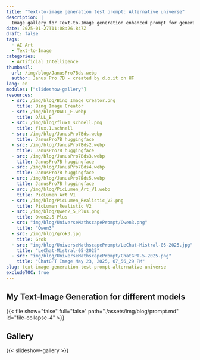 ```yaml
---
title: "Text-to-image generation test prompt: Alternative universe"
description: |
  Image gallery for Text-to-Image generation enhanced prompt for generation an image for an alternative universe
date: 2025-01-27T11:08:26.847Z
draft: false
tags:
  - AI Art
  - Text-to-Image
categories:
  - Artificial Intelligence
thumbnail:
  url: /img/blog/JanusPro7Bds.webp
  author: Janus Pro 7B - created by d.o.it on HF
lang: en
modules: ["slideshow-gallery"]  
resources:
  - src: /img/blog/Bing_Image_Creator.png
    title: Bing Image Creator
  - src: /img/blog/DALL_E.webp
    title: DALL_E
  - src: /img/blog/flux1_schnell.png
    title: flux.1.schnell
  - src: /img/blog/JanusPro7Bds.webp
    title: JanusPro7B huggingface
  - src: /img/blog/JanusPro7Bds2.webp
    title: JanusPro7B huggingface
  - src: /img/blog/JanusPro7Bds3.webp
    title: JanusPro7B huggingface
  - src: /img/blog/JanusPro7Bds4.webp
    title: JanusPro7B huggingface
  - src: /img/blog/JanusPro7Bds5.webp
    title: JanusPro7B huggingface
  - src: /img/blog/PicLumen_Art_V1.webp
    title: PicLumen Art V1
  - src: /img/blog/PicLumen_Realistic_V2.png
    title: PicLumen Realistic V2
  - src: /img/blog/Qwen2_5_Plus.png
    title: Qwen2.5 Plus 
  - src: "img/blog/UniverseMathscapePrompt/Qwen3.png"
    title: "Qwen3"  
  - src: /img/blog/grok3.jpg
    title: Grok 
  - src: "img/blog/UniverseMathscapePrompt/LeChat-Mistral-05-2025.jpg"
    title: "LeChat-Mistral-05-2025"  
  - src: "img/blog/UniverseMathscapePrompt/ChatGPT-5-2025.png"
    title: "ChatGPT Image May 23, 2025, 07_56_29 PM"  
slug: text-image-generation-test-prompt-alternative-universe
excludeTOC: true
---
```


## My Text-Image Generation for different models

{{< file show="false" full="false" path="./assets/img/blog/prompt.md" id="file-collapse-4" >}}

## Gallery

{{< slideshow-gallery >}}
